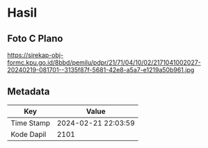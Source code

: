 # Hasil

## Foto C Plano

https://sirekap-obj-formc.kpu.go.id/8bbd/pemilu/pdpr/21/71/04/10/02/2171041002027-20240219-081701--3135f87f-5681-42e8-a5a7-e1219a50b961.jpg


## Metadata

| Key        | Value               |
| ---------- | ------------------- |
| Time Stamp | 2024-02-21 22:03:59 |
| Kode Dapil | 2101                |



